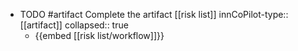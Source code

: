 - TODO #artifact Complete the artifact [[risk list]]
  innCoPilot-type:: [[artifact]]
  collapsed:: true
  - {{embed [[risk list/workflow]]}}



